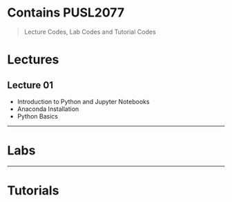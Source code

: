 # Contains PUSL2077
>Lecture Codes, Lab Codes and Tutorial Codes

# Lectures
## Lecture 01
- Introduction to Python and Jupyter Notebooks
- Anaconda Installation
- Python Basics
---
# Labs

---
# Tutorials
